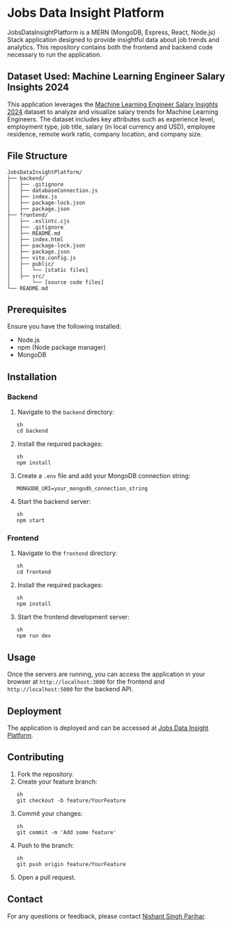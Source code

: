 # Jobs Data Insight Platform

JobsDataInsightPlatform is a MERN (MongoDB, Express, React, Node.js) Stack application designed to provide insightful data about job trends and analytics. This repository contains both the frontend and backend code necessary to run the application.


## Dataset Used: Machine Learning Engineer Salary Insights 2024

This application leverages the [Machine Learning Engineer Salary Insights 2024](https://www.kaggle.com/datasets/chopper53/machine-learning-engineer-salary-in-2024) dataset to analyze and visualize salary trends for Machine Learning Engineers. The dataset includes key attributes such as experience level, employment type, job title, salary (in local currency and USD), employee residence, remote work ratio, company location, and company size.


## File Structure

```
JobsDataInsightPlatform/
├── backend/
│   ├── .gitignore
│   ├── databaseConnection.js
│   ├── index.js
│   ├── package-lock.json
│   ├── package.json
├── frontend/
│   ├── .eslintc.cjs
│   ├── .gitignore
│   ├── README.md
│   ├── index.html
│   ├── package-lock.json
│   ├── package.json
│   ├── vite.config.js
│   ├── public/
│   │   └── [static files]
│   ├── src/
│       └── [source code files]
└── README.md
```

## Prerequisites

Ensure you have the following installed:

- Node.js
- npm (Node package manager)
- MongoDB

## Installation

### Backend

1. Navigate to the `backend` directory:
```    
   sh
   cd backend
```   

2. Install the required packages:
```
   sh
   npm install
```   

3. Create a `.env` file and add your MongoDB connection string:
```
   MONGODB_URI=your_mongodb_connection_string
```   

4. Start the backend server:
```
   sh
   npm start
```   

### Frontend

1. Navigate to the `frontend` directory:
```
   sh
   cd frontend
```   

2. Install the required packages:
```
   sh
   npm install
```   

3. Start the frontend development server:
```
   sh
   npm run dev
```   

## Usage

Once the servers are running, you can access the application in your browser at `http://localhost:3000` for the frontend and `http://localhost:5000` for the backend API.


## Deployment

The application is deployed and can be accessed at [Jobs Data Insight Platform](https://jobs-data-insight-platform.vercel.app/).

## Contributing

1. Fork the repository.
2. Create your feature branch:
```
   sh
   git checkout -b feature/YourFeature
```   
3. Commit your changes:
```
   sh
   git commit -m 'Add some feature'
```   
4. Push to the branch:
```
   sh
   git push origin feature/YourFeature
```   
5. Open a pull request.


## Contact

For any questions or feedback, please contact [Nishant Singh Parihar](https://www.linkedin.com/in/nishant-singh-parihar-617b23169/).